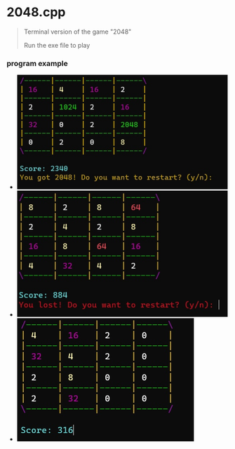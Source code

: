 # 2048.cpp
>Terminal version of the game "2048"
>
>Run the exe file to play

<h3>program example</h3>

<div>
  <ul padding-left: 0;>
    <li list-style-type: none; ><img src="images/gameplay.jpg" height: 150px; width: 200px;></li>
    <li list-style-type: none;><img src="images/won.jpg"></li>
    <li list-style-type: none;><img src="images/lost.jpg"></li>
  </ul>
</div>
